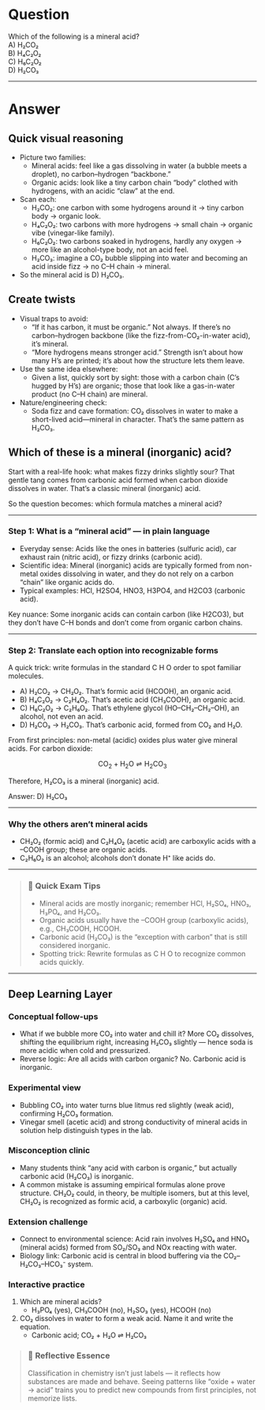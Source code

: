 # Question
Which of the following is a mineral acid?  
   A) H₂CO₂  
   B) H₄C₂O₂  
   C) H₆C₂O₂  
   D) H₂CO₃

---
# Answer
## Quick visual reasoning
- Picture two families:
  - Mineral acids: feel like a gas dissolving in water (a bubble meets a droplet), no carbon–hydrogen “backbone.”
  - Organic acids: look like a tiny carbon chain “body” clothed with hydrogens, with an acidic “claw” at the end.
- Scan each:
  - H₂CO₂: one carbon with some hydrogens around it → tiny carbon body → organic look.
  - H₄C₂O₂: two carbons with more hydrogens → small chain → organic vibe (vinegar-like family).
  - H₆C₂O₂: two carbons soaked in hydrogens, hardly any oxygen → more like an alcohol-type body, not an acid feel.
  - H₂CO₃: imagine a CO₂ bubble slipping into water and becoming an acid inside fizz → no C–H chain → mineral.
- So the mineral acid is D) H₂CO₃.

## Create twists
- Visual traps to avoid:
  - “If it has carbon, it must be organic.” Not always. If there’s no carbon–hydrogen backbone (like the fizz-from-CO₂-in-water acid), it’s mineral.
  - “More hydrogens means stronger acid.” Strength isn’t about how many H’s are printed; it’s about how the structure lets them leave.
- Use the same idea elsewhere:
  - Given a list, quickly sort by sight: those with a carbon chain (C’s hugged by H’s) are organic; those that look like a gas-in-water product (no C–H chain) are mineral.
- Nature/engineering check:
  - Soda fizz and cave formation: CO₂ dissolves in water to make a short-lived acid—mineral in character. That’s the same pattern as H₂CO₃.

## Which of these is a mineral (inorganic) acid?

Start with a real-life hook: what makes fizzy drinks slightly sour? That gentle tang comes from carbonic acid formed when carbon dioxide dissolves in water. That’s a classic mineral (inorganic) acid.

So the question becomes: which formula matches a mineral acid?

---

### Step 1: What is a “mineral acid” — in plain language
- Everyday sense: Acids like the ones in batteries (sulfuric acid), car exhaust rain (nitric acid), or fizzy drinks (carbonic acid).
- Scientific idea: Mineral (inorganic) acids are typically formed from non-metal oxides dissolving in water, and they do not rely on a carbon “chain” like organic acids do.
- Typical examples: HCl, H2SO4, HNO3, H3PO4, and H2CO3 (carbonic acid).

Key nuance: Some inorganic acids can contain carbon (like H2CO3), but they don’t have C–H bonds and don’t come from organic carbon chains.

---

### Step 2: Translate each option into recognizable forms
A quick trick: write formulas in the standard C H O order to spot familiar molecules.

- A) H₂CO₂ → CH₂O₂. That’s formic acid (HCOOH), an organic acid.
- B) H₄C₂O₂ → C₂H₄O₂. That’s acetic acid (CH₃COOH), an organic acid.
- C) H₆C₂O₂ → C₂H₆O₂. That’s ethylene glycol (HO–CH₂–CH₂–OH), an alcohol, not even an acid.
- D) H₂CO₃ → H₂CO₃. That’s carbonic acid, formed from CO₂ and H₂O.

From first principles: non-metal (acidic) oxides plus water give mineral acids. For carbon dioxide:
```math
\mathrm{CO_2 + H_2O \rightleftharpoons H_2CO_3}
```
Therefore, H₂CO₃ is a mineral (inorganic) acid.

Answer: D) H₂CO₃

---

### Why the others aren’t mineral acids
- CH₂O₂ (formic acid) and C₂H₄O₂ (acetic acid) are carboxylic acids with a –COOH group; these are organic acids.
- C₂H₆O₂ is an alcohol; alcohols don’t donate H⁺ like acids do.

---

> ### 🧠 Quick Exam Tips
> - Mineral acids are mostly inorganic; remember HCl, H₂SO₄, HNO₃, H₃PO₄, and H₂CO₃.
> - Organic acids usually have the –COOH group (carboxylic acids), e.g., CH₃COOH, HCOOH.
> - Carbonic acid (H₂CO₃) is the “exception with carbon” that is still considered inorganic.
> - Spotting trick: Rewrite formulas as C H O to recognize common acids quickly.

---

## Deep Learning Layer

### Conceptual follow-ups
- What if we bubble more CO₂ into water and chill it? More CO₂ dissolves, shifting the equilibrium right, increasing H₂CO₃ slightly — hence soda is more acidic when cold and pressurized.
- Reverse logic: Are all acids with carbon organic? No. Carbonic acid is inorganic.

### Experimental view
- Bubbling CO₂ into water turns blue litmus red slightly (weak acid), confirming H₂CO₃ formation.
- Vinegar smell (acetic acid) and strong conductivity of mineral acids in solution help distinguish types in the lab.

### Misconception clinic
- Many students think “any acid with carbon is organic,” but actually carbonic acid (H₂CO₃) is inorganic.
- A common mistake is assuming empirical formulas alone prove structure. CH₂O₂ could, in theory, be multiple isomers, but at this level, CH₂O₂ is recognized as formic acid, a carboxylic (organic) acid.

### Extension challenge
- Connect to environmental science: Acid rain involves H₂SO₄ and HNO₃ (mineral acids) formed from SO₂/SO₃ and NOx reacting with water.
- Biology link: Carbonic acid is central in blood buffering via the CO₂–H₂CO₃–HCO₃⁻ system.

### Interactive practice
1) Which are mineral acids?
   - H₃PO₄ (yes), CH₃COOH (no), H₂SO₃ (yes), HCOOH (no)
2) CO₂ dissolves in water to form a weak acid. Name it and write the equation.  
   - Carbonic acid; CO₂ + H₂O ⇌ H₂CO₃

> ### 🌱 Reflective Essence
> Classification in chemistry isn’t just labels — it reflects how substances are made and behave. Seeing patterns like “oxide + water → acid” trains you to predict new compounds from first principles, not memorize lists.